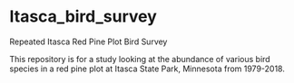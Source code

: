 # Itasca_bird_survey
Repeated Itasca Red Pine Plot Bird Survey

This repository is for a study looking at the abundance of various bird species in a red pine plot at Itasca State Park, Minnesota from 1979-2018.
